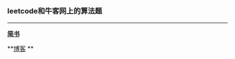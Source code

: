 ### leetcode和牛客网上的算法题  
***
**[简书](http://www.jianshu.com/u/d44421575f1c)**  

**[博客](http://139.129.236.10:8090/NewBlog/Home.jsp) **
